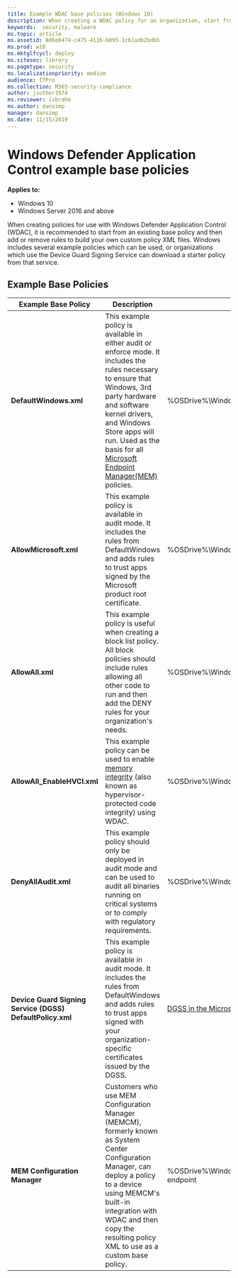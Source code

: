 ```yaml
---
title: Example WDAC base policies (Windows 10)
description: When creating a WDAC policy for an organization, start from one of the many available example base policies.
keywords:  security, malware
ms.topic: article
ms.assetid: 8d6e0474-c475-411b-b095-1c61adb2bdbb
ms.prod: w10
ms.mktglfcycl: deploy
ms.sitesec: library
ms.pagetype: security
ms.localizationpriority: medium
audience: ITPro
ms.collection: M365-security-compliance
author: jsuther1974
ms.reviewer: isbrahm
ms.author: dansimp
manager: dansimp
ms.date: 11/15/2019
---
```


# Windows Defender Application Control example base policies

**Applies to:**

- Windows 10
- Windows Server 2016 and above

When creating policies for use with Windows Defender Application Control (WDAC), it is recommended to start from an existing base policy and then add or remove rules to build your own custom policy XML files. Windows includes several example policies which can be used, or organizations which use the Device Guard Signing Service can download a starter policy from that service.

## Example Base Policies

| **Example Base Policy** | **Description** | **Where it can be found** |
|----------------------------|---------------------------------------------------------------|--------|
| **DefaultWindows.xml** | This example policy is available in either audit or enforce mode. It includes the rules necessary to ensure that Windows, 3rd party hardware and software kernel drivers, and Windows Store apps will run. Used as the basis for all [Microsoft Endpoint Manager(MEM)](https://www.microsoft.com/microsoft-365/microsoft-endpoint-manager) policies. | %OSDrive%\Windows\schemas\CodeIntegrity\ExamplePolicies |
| **AllowMicrosoft.xml** | This example policy is available in audit mode. It includes the rules from DefaultWindows and adds rules to trust apps signed by the Microsoft product root certificate. | %OSDrive%\Windows\schemas\CodeIntegrity\ExamplePolicies |
| **AllowAll.xml** | This example policy is useful when creating a block list policy. All block policies should include rules allowing all other code to run and then add the DENY rules for your organization's needs. | %OSDrive%\Windows\schemas\CodeIntegrity\ExamplePolicies |
| **AllowAll_EnableHVCI.xml** | This example policy can be used to enable [memory integrity](https://docs.microsoft.com/windows/security/threat-protection/device-guard/memory-integrity) (also known as hypervisor-protected code integrity) using WDAC. | %OSDrive%\Windows\schemas\CodeIntegrity\ExamplePolicies |
| **DenyAllAudit.xml** | This example policy should only be deployed in audit mode and can be used to audit all binaries running on critical systems or to comply with regulatory requirements. | %OSDrive%\Windows\schemas\CodeIntegrity\ExamplePolicies |
| **Device Guard Signing Service (DGSS) DefaultPolicy.xml** | This example policy is available in audit mode. It includes the rules from DefaultWindows and adds rules to trust apps signed with your organization-specific certificates issued by the DGSS. | [DGSS in the Microsoft Store for Business](https://businessstore.microsoft.com/manage/settings/devices) |
| **MEM Configuration Manager** | Customers who use MEM Configuration Manager (MEMCM), formerly known as System Center Configuration Manager, can deploy a policy to a device using MEMCM's built-in integration with WDAC and then copy the resulting policy XML to use as a custom base policy. | %OSDrive%\Windows\CCM\DeviceGuard on a managed endpoint |
